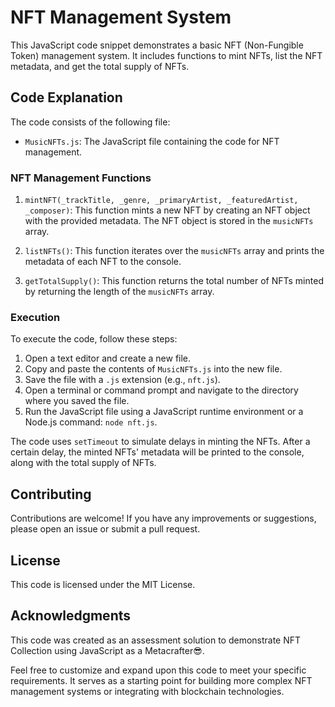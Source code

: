 # NFT Management System

This JavaScript code snippet demonstrates a basic NFT (Non-Fungible Token) management system. It includes functions to mint NFTs, list the NFT metadata, and get the total supply of NFTs.

## Code Explanation

The code consists of the following file:

- `MusicNFTs.js`: The JavaScript file containing the code for NFT management.

### NFT Management Functions

1. `mintNFT(_trackTitle, _genre, _primaryArtist, _featuredArtist, _composer)`: This function mints a new NFT by creating an NFT object with the provided metadata. The NFT object is stored in the `musicNFTs` array.

2. `listNFTs()`: This function iterates over the `musicNFTs` array and prints the metadata of each NFT to the console.

3. `getTotalSupply()`: This function returns the total number of NFTs minted by returning the length of the `musicNFTs` array.

### Execution

To execute the code, follow these steps:

1. Open a text editor and create a new file.
2. Copy and paste the contents of `MusicNFTs.js` into the new file.
3. Save the file with a `.js` extension (e.g., `nft.js`).
4. Open a terminal or command prompt and navigate to the directory where you saved the file.
5. Run the JavaScript file using a JavaScript runtime environment or a Node.js command: `node nft.js`.

The code uses `setTimeout` to simulate delays in minting the NFTs. After a certain delay, the minted NFTs' metadata will be printed to the console, along with the total supply of NFTs.

## Contributing

Contributions are welcome! If you have any improvements or suggestions, please open an issue or submit a pull request.

## License

This code is licensed under the MIT License.

## Acknowledgments

This code was created as an assessment solution to demonstrate NFT Collection using JavaScript as a Metacrafter😎.

Feel free to customize and expand upon this code to meet your specific requirements. It serves as a starting point for building more complex NFT management systems or integrating with blockchain technologies.
